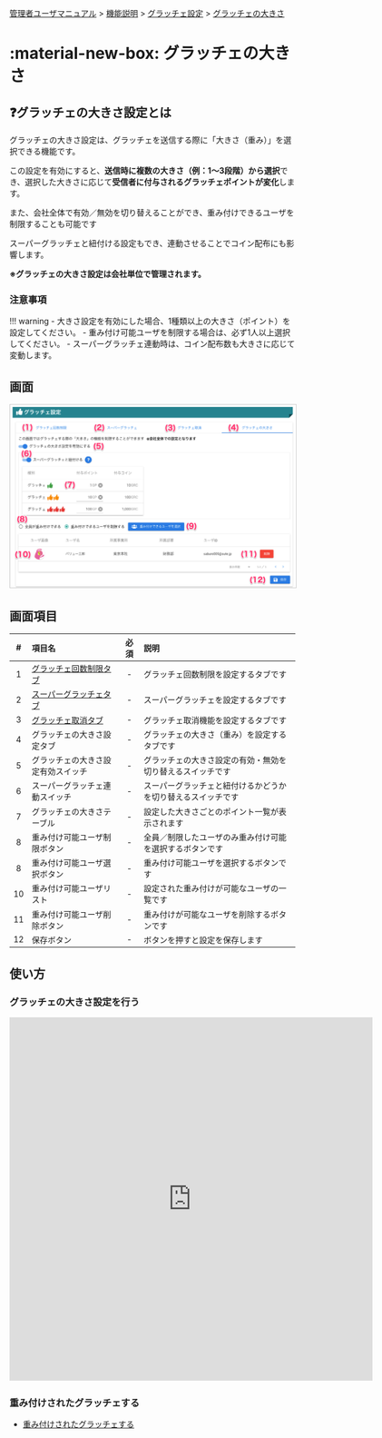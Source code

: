 [管理者ユーザマニュアル](../../../管理者機能/) > [機能説明](../../../管理者機能/#_16) > [グラッチェ設定](../../../管理者機能/#_26) > [グラッチェの大きさ](#)
# :material-new-box: グラッチェの大きさ

## ❓グラッチェの大きさ設定とは

グラッチェの大きさ設定は、グラッチェを送信する際に「大きさ（重み）」を選択できる機能です。

この設定を有効にすると、**送信時に複数の大きさ（例：1～3段階）から選択**でき、選択した大きさに応じて**受信者に付与されるグラッチェポイントが変化**します。

また、会社全体で有効／無効を切り替えることができ、重み付けできるユーザを制限することも可能です

スーパーグラッチェと紐付ける設定もでき、連動させることでコイン配布にも影響します。

**※グラッチェの大きさ設定は会社単位で管理されます。**

### 注意事項

!!! warning
    - 大きさ設定を有効にした場合、1種類以上の大きさ（ポイント）を設定してください。
    - 重み付け可能ユーザを制限する場合は、必ず1人以上選択してください。
    - スーパーグラッチェ連動時は、コイン配布数も大きさに応じて変動します。

## 画面
<a href="../../../images/other/12.png" data-lightbox="スクリーンショット" data-title="スクリーンショット">
    <img src="../../../images/other/12.png" style="border: solid 1px #ccc; width: 800px;" />
</a>

## 画面項目

|   #   | 項目名                                 | 必須  | 説明                                                                           |
| :---: | :------------------------------------- | :---: | :----------------------------------------------------------------------------- |
|   1   | [グラッチェ回数制限タブ](other01.md)                 |   -   | グラッチェ回数制限を設定するタブです                                           |
|   2   | [スーパーグラッチェタブ](other02.md)                 |   -   | スーパーグラッチェを設定するタブです                                           |
|   3   | [グラッチェ取消タブ](other07.md)         |   -   | グラッチェ取消機能を設定するタブです                     |
|   4   | グラッチェの大きさ設定タブ |   -   | グラッチェの大きさ（重み）を設定するタブです |
|   5   | グラッチェの大きさ設定有効スイッチ |   -   | グラッチェの大きさ設定の有効・無効を切り替えるスイッチです |
|   6   | スーパーグラッチェ連動スイッチ |   -   | スーパーグラッチェと紐付けるかどうかを切り替えるスイッチです |
|  7   | グラッチェの大きさテーブル |   -   | 設定した大きさごとのポイント一覧が表示されます |
|  8   | 重み付け可能ユーザ制限ボタン |   -   | 全員／制限したユーザのみ重み付け可能を選択するボタンです |
|  8   | 重み付け可能ユーザ選択ボタン |   -   | 重み付け可能ユーザを選択するボタンです |
|  10   | 重み付け可能ユーザリスト |   -   | 設定された重み付けが可能なユーザの一覧です |
|  11   | 重み付け可能ユーザ削除ボタン |   -   | 重み付けが可能なユーザを削除するボタンです |
|   12   | 保存ボタン                             |   -   | ボタンを押すと設定を保存します                                                 |


## 使い方

### グラッチェの大きさ設定を行う
<iframe src="https://scribehow.com/embed/__t88G6JJsQcy76myEg7E00w" width="640" height="640" allowfullscreen frameborder="0"></iframe>

### 重み付けされたグラッチェする
- [重み付けされたグラッチェする](../../一般機能/GraziePoint/grazie02.md#_8)